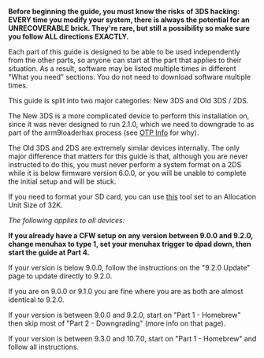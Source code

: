 **Before beginning the guide, you must know the risks of 3DS hacking: EVERY time you modify your system, there is always the potential for an UNRECOVERABLE brick. They're rare, but still a possibility so make sure you follow ALL directions EXACTLY.**

Each part of this guide is designed to be able to be used independently from the other parts, so anyone can start at the part that applies to their situation. As a result, software may be listed multiple times in different "What you need" sections. You do not need to download software multiple times.

This guide is split into two major categories: New 3DS and Old 3DS / 2DS.

The New 3DS is a more complicated device to perform this installation on, since it was never designed to run 2.1.0, which we need to downgrade to as part of the arm9loaderhax process (see [OTP Info](https://github.com/Plailect/Guide/wiki/OTP-Info) for why).

The Old 3DS and 2DS are extremely similar devices internally. The only major difference that matters for this guide is that, although you are never instructed to do this, you must never perform a system format on a 2DS while it is below firmware version 6.0.0, or you will be unable to complete the initial setup and will be stuck.

If you need to format your SD card, you can use [this](http://www.ridgecrop.demon.co.uk/index.htm?guiformat.htm) tool set to an Allocation Unit Size of 32K.

*The following applies to all devices:*

**If you already have a CFW setup on any version between 9.0.0 and 9.2.0, change menuhax to type 1, set your menuhax trigger to dpad down, then start the guide at Part 4.**

If your version is below 9.0.0, follow the instructions on the "9.2.0 Update" page to update directly to 9.2.0. 

If you are on 9.0.0 or 9.1.0 you are fine where you are as both are almost identical to 9.2.0.

If your version is between 9.0.0 and 9.2.0, start on "Part 1 - Homebrew" then skip most of "Part 2 - Downgrading" (more info on that page).

If your version is between 9.3.0 and 10.7.0, start on "Part 1 - Homebrew" and follow all instructions.